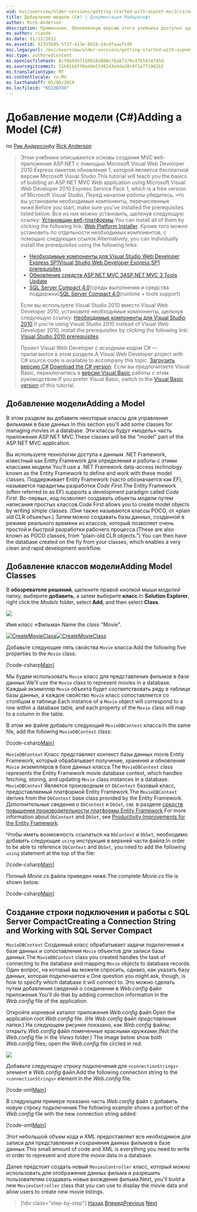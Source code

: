```yaml
---
uid: mvc/overview/older-versions/getting-started-with-aspnet-mvc3/cs/adding-a-model
title: Добавление модели (C#) | Документация Майкрософт
author: Rick-Anderson
description: Примечание. Обновленную версию этого учебника доступен здесь, использующий ASP.NET MVC 5 и Visual Studio 2013. Это более безопасное и гораздо проще выполнить и демонстрационных версий...
ms.author: riande
ms.date: 01/12/2011
ms.assetid: 42355b95-5f1f-413e-8d16-14cdfaaefcd8
msc.legacyurl: /mvc/overview/older-versions/getting-started-with-aspnet-mvc3/cs/adding-a-model
msc.type: authoredcontent
ms.openlocfilehash: 8cf8693b71509163860c78a87370c4765414fd5d
ms.sourcegitcommit: 51b01b6ff8edde57d8243e4da28c9f1e7f1962b2
ms.translationtype: MT
ms.contentlocale: ru-RU
ms.lasthandoff: 05/06/2019
ms.locfileid: "65130338"
---
```

# <a name="adding-a-model-c"></a><span data-ttu-id="2ea97-104">Добавление модели (C#)</span><span class="sxs-lookup"><span data-stu-id="2ea97-104">Adding a Model (C#)</span></span>

<span data-ttu-id="2ea97-105">по [Рик Андерсон]((https://twitter.com/RickAndMSFT))</span><span class="sxs-lookup"><span data-stu-id="2ea97-105">by [Rick Anderson]((https://twitter.com/RickAndMSFT))</span></span>

> <span data-ttu-id="2ea97-106">Этом учебнике описываются основы создания MVC веб-приложения ASP.NET с помощью Microsoft Visual Web Developer 2010 Express пакетом обновления 1, которой является бесплатной версии Microsoft Visual Studio.</span><span class="sxs-lookup"><span data-stu-id="2ea97-106">This tutorial will teach you the basics of building an ASP.NET MVC Web application using Microsoft Visual Web Developer 2010 Express Service Pack 1, which is a free version of Microsoft Visual Studio.</span></span> <span data-ttu-id="2ea97-107">Перед началом работы убедитесь, что вы установили необходимые компоненты, перечисленные ниже.</span><span class="sxs-lookup"><span data-stu-id="2ea97-107">Before you start, make sure you've installed the prerequisites listed below.</span></span> <span data-ttu-id="2ea97-108">Все из них можно установить, щелкнув следующую ссылку: [Установщик веб-платформы](https://www.microsoft.com/web/gallery/install.aspx?appid=VWD2010SP1Pack).</span><span class="sxs-lookup"><span data-stu-id="2ea97-108">You can install all of them by clicking the following link: [Web Platform Installer](https://www.microsoft.com/web/gallery/install.aspx?appid=VWD2010SP1Pack).</span></span> <span data-ttu-id="2ea97-109">Кроме того можно установить по отдельности необходимых компонентов, с помощью следующих ссылок:</span><span class="sxs-lookup"><span data-stu-id="2ea97-109">Alternatively, you can individually install the prerequisites using the following links:</span></span>
> 
> - [<span data-ttu-id="2ea97-110">Необходимые компоненты для Visual Studio Web Developer Express SP1</span><span class="sxs-lookup"><span data-stu-id="2ea97-110">Visual Studio Web Developer Express SP1 prerequisites</span></span>](https://www.microsoft.com/web/gallery/install.aspx?appid=VWD2010SP1Pack)
> - [<span data-ttu-id="2ea97-111">Обновление средств ASP.NET MVC 3</span><span class="sxs-lookup"><span data-stu-id="2ea97-111">ASP.NET MVC 3 Tools Update</span></span>](https://www.microsoft.com/web/gallery/install.aspx?appsxml=&amp;appid=MVC3)
> - <span data-ttu-id="2ea97-112">[SQL Server Compact 4.0](https://www.microsoft.com/web/gallery/install.aspx?appid=SQLCE;SQLCEVSTools_4_0)(среды выполнения и средства поддержки)</span><span class="sxs-lookup"><span data-stu-id="2ea97-112">[SQL Server Compact 4.0](https://www.microsoft.com/web/gallery/install.aspx?appid=SQLCE;SQLCEVSTools_4_0)(runtime + tools support)</span></span>
> 
> <span data-ttu-id="2ea97-113">Если вы используете Visual Studio 2010 вместо Visual Web Developer 2010, установите необходимые компоненты, щелкнув следующую ссылку: [Необходимые компоненты для Visual Studio 2010](https://www.microsoft.com/web/gallery/install.aspx?appsxml=&amp;appid=VS2010SP1Pack).</span><span class="sxs-lookup"><span data-stu-id="2ea97-113">If you're using Visual Studio 2010 instead of Visual Web Developer 2010, install the prerequisites by clicking the following link: [Visual Studio 2010 prerequisites](https://www.microsoft.com/web/gallery/install.aspx?appsxml=&amp;appid=VS2010SP1Pack).</span></span>
> 
> <span data-ttu-id="2ea97-114">Проект Visual Web Developer с исходным кодом C# — прилагаются в этом разделе.</span><span class="sxs-lookup"><span data-stu-id="2ea97-114">A Visual Web Developer project with C# source code is available to accompany this topic.</span></span> <span data-ttu-id="2ea97-115">[Загрузить версию C#](https://code.msdn.microsoft.com/Introduction-to-MVC-3-10d1b098).</span><span class="sxs-lookup"><span data-stu-id="2ea97-115">[Download the C# version](https://code.msdn.microsoft.com/Introduction-to-MVC-3-10d1b098).</span></span> <span data-ttu-id="2ea97-116">Если вы предпочитаете Visual Basic, переключитесь в [версии Visual Basic](../vb/adding-a-model.md) работы с этим руководством.</span><span class="sxs-lookup"><span data-stu-id="2ea97-116">If you prefer Visual Basic, switch to the [Visual Basic version](../vb/adding-a-model.md) of this tutorial.</span></span>

## <a name="adding-a-model"></a><span data-ttu-id="2ea97-117">Добавление модели</span><span class="sxs-lookup"><span data-stu-id="2ea97-117">Adding a Model</span></span>

<span data-ttu-id="2ea97-118">В этом разделе вы добавите некоторые классы для управления фильмами в базе данных.</span><span class="sxs-lookup"><span data-stu-id="2ea97-118">In this section you'll add some classes for managing movies in a database.</span></span> <span data-ttu-id="2ea97-119">Эти классы будут «модель» часть приложения ASP.NET MVC.</span><span class="sxs-lookup"><span data-stu-id="2ea97-119">These classes will be the "model" part of the ASP.NET MVC application.</span></span>

<span data-ttu-id="2ea97-120">Вы используете технологии доступа к данным .NET Framework, известный как Entity Framework для определения и работы с этими классами модели.</span><span class="sxs-lookup"><span data-stu-id="2ea97-120">You'll use a .NET Framework data-access technology known as the Entity Framework to define and work with these model classes.</span></span> <span data-ttu-id="2ea97-121">Поддерживает Entity Framework (часто обозначается как EF), называется парадигмы разработки *Code First*.</span><span class="sxs-lookup"><span data-stu-id="2ea97-121">The Entity Framework (often referred to as EF) supports a development paradigm called *Code First*.</span></span> <span data-ttu-id="2ea97-122">Во-первых, код позволяет создавать объекты модели путем написания простых классов.</span><span class="sxs-lookup"><span data-stu-id="2ea97-122">Code First allows you to create model objects by writing simple classes.</span></span> <span data-ttu-id="2ea97-123">(Они также называются классы POCO, от «plain old CLR объекты».) Затем можно создавать базы данных, созданной в режиме реального времени из классов, который позволяет очень простой и быстрой разработки рабочего процесса.</span><span class="sxs-lookup"><span data-stu-id="2ea97-123">(These are also known as POCO classes, from "plain-old CLR objects.") You can then have the database created on the fly from your classes, which enables a very clean and rapid development workflow.</span></span>

## <a name="adding-model-classes"></a><span data-ttu-id="2ea97-124">Добавление классов модели</span><span class="sxs-lookup"><span data-stu-id="2ea97-124">Adding Model Classes</span></span>

<span data-ttu-id="2ea97-125">В **обозревателе решений**, щелкните правой кнопкой мыши *моделей* папку, выберите **добавить**, а затем выберите **класс**.</span><span class="sxs-lookup"><span data-stu-id="2ea97-125">In **Solution Explorer**, right click the *Models* folder, select **Add**, and then select **Class**.</span></span>

![](adding-a-model/_static/image1.png)

<span data-ttu-id="2ea97-126">Имя *класс* «Фильма».</span><span class="sxs-lookup"><span data-stu-id="2ea97-126">Name the *class* "Movie".</span></span>

<span data-ttu-id="2ea97-127">[![CreateMovieClass](adding-a-model/_static/image3.png)](adding-a-model/_static/image2.png)</span><span class="sxs-lookup"><span data-stu-id="2ea97-127">[![CreateMovieClass](adding-a-model/_static/image3.png)](adding-a-model/_static/image2.png)</span></span>

<span data-ttu-id="2ea97-128">Добавьте следующие пять свойства `Movie` класса:</span><span class="sxs-lookup"><span data-stu-id="2ea97-128">Add the following five properties to the `Movie` class:</span></span>

[!code-csharp[Main](adding-a-model/samples/sample1.cs)]

<span data-ttu-id="2ea97-129">Мы будем использовать `Movie` класс для представления фильмов в базе данных.</span><span class="sxs-lookup"><span data-stu-id="2ea97-129">We'll use the `Movie` class to represent movies in a database.</span></span> <span data-ttu-id="2ea97-130">Каждый экземпляр `Movie` объекта будет соответствовать ряду в таблице базы данных, а каждое свойство `Movie` класс сопоставляется со столбцом в таблице.</span><span class="sxs-lookup"><span data-stu-id="2ea97-130">Each instance of a `Movie` object will correspond to a row within a database table, and each property of the `Movie` class will map to a column in the table.</span></span>

<span data-ttu-id="2ea97-131">В этом же файле добавьте следующий `MovieDBContext` класса:</span><span class="sxs-lookup"><span data-stu-id="2ea97-131">In the same file, add the following `MovieDBContext` class:</span></span>

[!code-csharp[Main](adding-a-model/samples/sample2.cs)]

<span data-ttu-id="2ea97-132">`MovieDBContext` Класс представляет контекст базы данных movie Entity Framework, который обрабатывает получение, хранения и обновления `Movie` экземпляров в базе данных класса.</span><span class="sxs-lookup"><span data-stu-id="2ea97-132">The `MovieDBContext` class represents the Entity Framework movie database context, which handles fetching, storing, and updating `Movie` class instances in a database.</span></span> <span data-ttu-id="2ea97-133">`MovieDBContext` Является производным от `DbContext` базовый класс, предоставляемый платформой Entity Framework.</span><span class="sxs-lookup"><span data-stu-id="2ea97-133">The `MovieDBContext` derives from the `DbContext` base class provided by the Entity Framework.</span></span> <span data-ttu-id="2ea97-134">Дополнительные сведения о `DbContext` и `DbSet`, см. в разделе [средств повышения производительности платформы Entity Framework](https://blogs.msdn.com/b/efdesign/archive/2010/06/21/productivity-improvements-for-the-entity-framework.aspx?wa=wsignin1.0).</span><span class="sxs-lookup"><span data-stu-id="2ea97-134">For more information about `DbContext` and `DbSet`, see [Productivity Improvements for the Entity Framework](https://blogs.msdn.com/b/efdesign/archive/2010/06/21/productivity-improvements-for-the-entity-framework.aspx?wa=wsignin1.0).</span></span>

<span data-ttu-id="2ea97-135">Чтобы иметь возможность ссылаться на `DbContext` и `DbSet`, необходимо добавить следующие `using` инструкция в верхней части файла:</span><span class="sxs-lookup"><span data-stu-id="2ea97-135">In order to be able to reference `DbContext` and `DbSet`, you need to add the following `using` statement at the top of the file:</span></span>

[!code-csharp[Main](adding-a-model/samples/sample3.cs)]

<span data-ttu-id="2ea97-136">Полный *Movie.cs* файла приведен ниже.</span><span class="sxs-lookup"><span data-stu-id="2ea97-136">The complete *Movie.cs* file is shown below.</span></span>

[!code-csharp[Main](adding-a-model/samples/sample4.cs)]

## <a name="creating-a-connection-string-and-working-with-sql-server-compact"></a><span data-ttu-id="2ea97-137">Создание строки подключения и работы с SQL Server Compact</span><span class="sxs-lookup"><span data-stu-id="2ea97-137">Creating a Connection String and Working with SQL Server Compact</span></span>

<span data-ttu-id="2ea97-138">`MovieDBContext` Созданный класс обрабатывает задачи подключения к базе данных и сопоставления `Movie` объектов для записи базы данных.</span><span class="sxs-lookup"><span data-stu-id="2ea97-138">The `MovieDBContext` class you created handles the task of connecting to the database and mapping `Movie` objects to database records.</span></span> <span data-ttu-id="2ea97-139">Один вопрос, на который вы можете спросить, однако, как указать базу данных, которая подключается к.</span><span class="sxs-lookup"><span data-stu-id="2ea97-139">One question you might ask, though, is how to specify which database it will connect to.</span></span> <span data-ttu-id="2ea97-140">Это можно сделать путем добавления сведений о соединении в *Web.config* файл приложения.</span><span class="sxs-lookup"><span data-stu-id="2ea97-140">You'll do that by adding connection information in the *Web.config* file of the application.</span></span>

<span data-ttu-id="2ea97-141">Откройте корневой каталог приложения *Web.config* файл.</span><span class="sxs-lookup"><span data-stu-id="2ea97-141">Open the application root *Web.config* file.</span></span> <span data-ttu-id="2ea97-142">(Не *Web.config* файл *представления* папки.) На следующем рисунке показано, как *Web.config* файлы; открыть *Web.config* файл помеченные красными кружками.</span><span class="sxs-lookup"><span data-stu-id="2ea97-142">(Not the *Web.config* file in the *Views* folder.) The image below show both *Web.config* files; open the *Web.config* file circled in red.</span></span>

![](adding-a-model/_static/image4.png)

<span data-ttu-id="2ea97-143">Добавьте следующую строку подключения для `<connectionStrings>` элемент в *Web.config* файл.</span><span class="sxs-lookup"><span data-stu-id="2ea97-143">Add the following connection string to the `<connectionStrings>` element in the *Web.config* file.</span></span>

[!code-xml[Main](adding-a-model/samples/sample5.xml)]

<span data-ttu-id="2ea97-144">В следующем примере показано часть *Web.config* файл с добавить новую строку подключения:</span><span class="sxs-lookup"><span data-stu-id="2ea97-144">The following example shows a portion of the *Web.config* file with the new connection string added:</span></span>

[!code-xml[Main](adding-a-model/samples/sample6.xml)]

<span data-ttu-id="2ea97-145">Этот небольшой объем кода и XML предоставляет все необходимое для записи для представления и сохранения данных фильмов в базе данных.</span><span class="sxs-lookup"><span data-stu-id="2ea97-145">This small amount of code and XML is everything you need to write in order to represent and store the movie data in a database.</span></span>

<span data-ttu-id="2ea97-146">Далее предстоит создать новый `MoviesController` класс, который можно использовать для отображения данных фильма и разрешить пользователям создавать новые вхождения фильма.</span><span class="sxs-lookup"><span data-stu-id="2ea97-146">Next, you'll build a new `MoviesController` class that you can use to display the movie data and allow users to create new movie listings.</span></span>

> [!div class="step-by-step"]
> <span data-ttu-id="2ea97-147">[Назад](adding-a-view.md)
> [Вперед](accessing-your-models-data-from-a-controller.md)</span><span class="sxs-lookup"><span data-stu-id="2ea97-147">[Previous](adding-a-view.md)
[Next](accessing-your-models-data-from-a-controller.md)</span></span>
